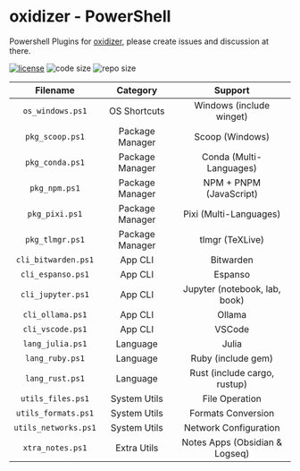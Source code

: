 # oxidizer - PowerShell

Powershell Plugins for [oxidizer](https://github.com/ivaquero/oxidizer), please create issues and discussion at there.

[![license](https://img.shields.io/github/license/ivaquero/oxplugins-pwsh)](https://github.com/ivaquero/oxplugins-pwsh/blob/master/LICENSE)
![code size](https://img.shields.io/github/languages/code-size/ivaquero/oxplugins-pwsh.svg)
![repo size](https://img.shields.io/github/repo-size/ivaquero/oxplugins-pwsh.svg)

|       Filename       |    Category     |            Support             |
| :------------------: | :-------------: | :----------------------------: |
|   `os_windows.ps1`   |  OS Shortcuts   |    Windows (include winget)    |
|   `pkg_scoop.ps1`    | Package Manager |        Scoop (Windows)         |
|   `pkg_conda.ps1`    | Package Manager |    Conda (Multi-Languages)     |
|    `pkg_npm.ps1`     | Package Manager |    NPM + PNPM (JavaScript)     |
|    `pkg_pixi.ps1`    | Package Manager |     Pixi (Multi-Languages)     |
|   `pkg_tlmgr.ps1`    | Package Manager |        tlmgr (TeXLive)         |
| `cli_bitwarden.ps1`  |     App CLI     |           Bitwarden            |
|  `cli_espanso.ps1`   |     App CLI     |            Espanso             |
|  `cli_jupyter.ps1`   |     App CLI     | Jupyter (notebook, lab, book)  |
|   `cli_ollama.ps1`   |     App CLI     |             Ollama             |
|   `cli_vscode.ps1`   |     App CLI     |             VSCode             |
|   `lang_julia.ps1`   |    Language     |             Julia              |
|   `lang_ruby.ps1`    |    Language     |       Ruby (include gem)       |
|   `lang_rust.ps1`    |    Language     |  Rust (include cargo, rustup)  |
|  `utils_files.ps1`   |  System Utils   |         File Operation         |
| `utils_formats.ps1`  |  System Utils   |       Formats Conversion       |
| `utils_networks.ps1` |  System Utils   |     Network Configuration      |
|   `xtra_notes.ps1`   |   Extra Utils   | Notes Apps (Obsidian & Logseq) |
